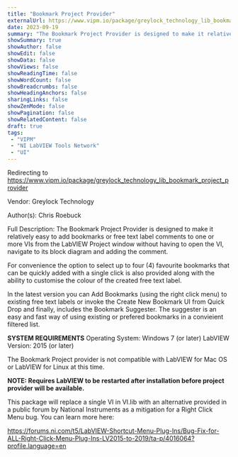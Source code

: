 ```yaml
---
title: "Bookmark Project Provider"
externalUrl: https://www.vipm.io/package/greylock_technology_lib_bookmark_project_provider
date: 2023-09-19
summary: "The Bookmark Project Provider is designed to make it relatively easy to add bookmarks or free text label comments to one or more VIs from the LabVIEW Project window without having to open the VI, navigate to its block diagram and adding the comment."
showSummary: true
showAuthor: false
showEdit: false
showData: false
showViews: false
showReadingTime: false
showWordCount: false
showBreadcrumbs: false
showHeadingAnchors: false
sharingLinks: false
showZenMode: false
showPagination: false
showRelatedContent: false
draft: true
tags:
 - "VIPM"
 - "NI LabVIEW Tools Network"
 - "UI"
---
```


Redirecting to https://www.vipm.io/package/greylock_technology_lib_bookmark_project_provider

Vendor: Greylock Technology

Author(s): Chris Roebuck
 
Full Description:
The Bookmark Project Provider is designed to make it relatively easy to add bookmarks or free text label comments to one or more VIs from the LabVIEW Project window without having to open the VI, navigate to its block diagram and adding the comment.

For convenience the option to select up to four (4) favourite bookmarks that can be quickly added with a single click is also provided along with the ability to customise the colour of the created free text label.

In the latest version you can Add Bookmarks (using the right click menu) to existing free text labels or invoke the Create New Bookmark UI from Quick Drop and finally, includes the Bookmark Suggester. The suggester is an easy and fast way of using existing or prefered bookmarks in a convieient filtered list.

**SYSTEM REQUIREMENTS**
Operating System: Windows 7 (or later) LabVIEW Version: 2015 (or later) 

The Bookmark Project provider is not compatible with LabVIEW for Mac OS or LabVIEW for Linux at this time.

**NOTE: Requires LabVIEW to be restarted after installation before project provider will be available.**

This package will replace a single VI in VI.lib with an alternative provided in a public forum by National Instruments as a mitigation for a Right Click Menu bug. You can learn more here:

https://forums.ni.com/t5/LabVIEW-Shortcut-Menu-Plug-Ins/Bug-Fix-for-ALL-Right-Click-Menu-Plug-Ins-LV2015-to-2019/ta-p/4016064?profile.language=en